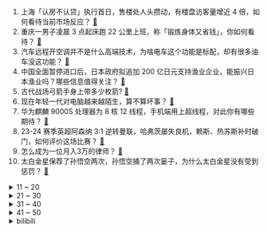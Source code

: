 1. 上海「认房不认贷」执行首日，售楼处人头攒动，有楼盘访客量增近 4 倍，如何看待当前市场反应？ [:link:](https://www.zhihu.com/question/620366189)
2. 重庆一男子凌晨 3 点起床跑 22 公里上班，称「锻炼身体又省钱」，你如何看待？ [:link:](https://www.zhihu.com/question/620160400)
3. 汽车远程开空调并不是什么高端技术，为啥电车这个功能是标配，却有很多油车没这功能？ [:link:](https://www.zhihu.com/question/619368355)
4. 中国全面暂停进口后，日本政府拟追加 200 亿日元支持渔业企业，能振兴日本渔业吗？哪些信息值得关注？ [:link:](https://www.zhihu.com/question/620384810)
5. 古代战场弓箭手身上带多少枚箭? [:link:](https://www.zhihu.com/question/620246791)
6. 现在年轻一代对电脑越来越陌生，算不算坏事？ [:link:](https://www.zhihu.com/question/614884675)
7. 华为麒麟 9000S 处理器为 8 核 12 线程，手机端用上超线程，对此你有哪些期待？ [:link:](https://www.zhihu.com/question/620117424)
8. 23-24 赛季英超阿森纳 3:1 逆转曼联，哈弗茨屡失良机，赖斯、热苏斯补时破门，如何评价这场比赛？ [:link:](https://www.zhihu.com/question/620413135)
9. 怎么成为一位月入3万的律师？ [:link:](https://www.zhihu.com/question/618623337)
10. 太白金星保荐了孙悟空两次，孙悟空捅了两次篓子，为什么太白金星没有受到惩罚？ [:link:](https://www.zhihu.com/question/614644100)
<details>
<summary>11 ~ 20</summary>

11. 如何利用 AI 快速阅读论文？ [:link:](https://www.zhihu.com/question/619529118)
12. 31 地首套房贷利率下限全部出炉，「认房不认贷」后，哪些城市调整空间更大？ [:link:](https://www.zhihu.com/question/620380640)
13. 所有递归都可以改写成循环吗？ [:link:](https://www.zhihu.com/question/20418254)
14. 日本接连发生集体中毒事件，已有人死亡，为何会接连发生食物中毒事件？需要注意哪些问题？ [:link:](https://www.zhihu.com/question/620273349)
15. 华为新机 Mate 60 Pro 不到 1 小时售罄，该机型爆火的原因有哪些？ [:link:](https://www.zhihu.com/question/619687672)
16. 让不懂汉字的人看颠倒的汉字，他会不会察觉到不对？ [:link:](https://www.zhihu.com/question/619984375)
17. 2023 年男篮世界杯，美国 104:110 立陶宛遭首败，爱德华兹空砍 35 分，如何评价本场比赛？ [:link:](https://www.zhihu.com/question/620407678)
18. 「为什么无座和二等座是同价」的话题引热议，12306 回应「有空位无座是可以坐的」，哪些信息值得关注？ [:link:](https://www.zhihu.com/question/620387615)
19. 外媒评价《星空》不像无人深空，它是太空版的《上古卷轴 5》，你怎么看？ [:link:](https://www.zhihu.com/question/620155826)
20. 千万粉丝主播「秀才」账号被封，抖音称违反平台规定，知情人士称其被举报存在违法行为，哪些信息值得关注？ [:link:](https://www.zhihu.com/question/620299876)
</details>
<details>
<summary>21 ~ 30</summary>

21. 「港深两地通勤」的打工人自述，「深圳生活成本低、租房大小是香港 10 倍」，如何看待这一生活方式？ [:link:](https://www.zhihu.com/question/620382751)
22. 前中国男篮主教练杜锋「这(惨败菲律宾、无缘奥运)不是我们男篮的真实水平」，中国男篮的真实水平究竟如何？ [:link:](https://www.zhihu.com/question/620302668)
23. 网传市民涌入干涸河道捡金粒，北京房山警方通报「河道内出现碎金系自导自演」，如何看待此事？ [:link:](https://www.zhihu.com/question/620366197)
24. 请大神解释，摩擦力怎么会和接触面积无关？ [:link:](https://www.zhihu.com/question/606403231)
25. 明星再被举报偷税漏税，专家称「逃税相当于占了其他纳税人便宜」，如何看待此事？网传的拆分合同又是什么？ [:link:](https://www.zhihu.com/question/620292616)
26. 懂手机的人都在用什么手机呢？ [:link:](https://www.zhihu.com/question/616044891)
27. 中药材价格「狂飙」，个别品种涨价 4 至 9 倍，进货价比之前售价都高，哪些因素导致价格上涨？ [:link:](https://www.zhihu.com/question/620355431)
28. 以贾府的物质条件，治疗林黛玉的病的最优方法是什么？ [:link:](https://www.zhihu.com/question/620002692)
29. 库代码中是否应该检查malloc的返回值？ [:link:](https://www.zhihu.com/question/265023816)
30. 英语四级真题有哪些推荐？ [:link:](https://www.zhihu.com/question/471917547)
</details>
<details>
<summary>31 ~ 40</summary>

31. 有哪些看似非常创新，实际上非常无聊的游戏? [:link:](https://www.zhihu.com/question/614860178)
32. 如何评价张晚意、郭涛、刘琳主演的年代剧《父辈的荣耀》？ [:link:](https://www.zhihu.com/question/619383782)
33. 车载智能语音控制系统目前做得比较好的有哪些品牌？ [:link:](https://www.zhihu.com/question/308201447)
34. 「卫」是否应该改写成「彳韦亍」或「宀工（上下结构）」？ [:link:](https://www.zhihu.com/question/620143158)
35. 中国科学家创新理论发现「93 万年前人类祖先近乎灭绝」，这一理论将对人类演化研究带来哪些影响？ [:link:](https://www.zhihu.com/question/620392836)
36. 国美上半年营收塌方，大跌 96%，毛亏损 1.2 亿，而去年同期毛利近 21 亿元，为何倒退如此严重？ [:link:](https://www.zhihu.com/question/620281589)
37. Uzi 直播自曝 2024 年将不再上场比赛，对此你有什么想说的？ [:link:](https://www.zhihu.com/question/620293210)
38. 如果把炸鸡汉堡可乐拿给贾宝玉吃，他是会觉得很美味还是会觉得味道一般？ [:link:](https://www.zhihu.com/question/620184481)
39. 23-24 赛季英超曼城 5:1 富勒姆，哈兰德3射1传小蜘蛛造点+推射建功，如何评价这场比赛？ [:link:](https://www.zhihu.com/question/620302115)
40. 华为 Mate60 Pro 全面开售，订金客户优先取货，上手体验如何？ [:link:](https://www.zhihu.com/question/620390986)
</details>
<details>
<summary>41 ~ 50</summary>

41. 假如你是诸葛亮，不管你怎么骂王朗，王朗都只回复诸葛村夫急了，你该如何调整话术？ [:link:](https://www.zhihu.com/question/619591632)
42. 五公里这个心率合理吗？ [:link:](https://www.zhihu.com/question/596243905)
43. 长安汽车推出的基于 SDA 平台架构的「数智新汽车」，能带来怎样的用车新体验？ [:link:](https://www.zhihu.com/question/620171513)
44. 极氪为什么要推出「极氪001 FR」？ [:link:](https://www.zhihu.com/question/620189975)
45. 23-24 赛季西甲皇家马德里 2:1 赫塔菲，贝林厄姆第95分钟绝杀+4场5球，如何评价这场比赛？ [:link:](https://www.zhihu.com/question/620303370)
46. 如何评价第40届全国中学生物理竞赛预赛? [:link:](https://www.zhihu.com/question/620253727)
47. 《长相思》小夭和涂山璟的婚后生活会是什么样的啊？ [:link:](https://www.zhihu.com/question/619986686)
48. 为什么老人养的猫更乖更听话？ [:link:](https://www.zhihu.com/question/536877898)
49. 为何「John」要译成「约翰」而不是「卓恩」？ [:link:](https://www.zhihu.com/question/19562087)
50. 有哪些你认为越早明白越好的人生道理？ [:link:](https://www.zhihu.com/question/54244634)
</details><details>
<summary>bilibili</summary>

</details>